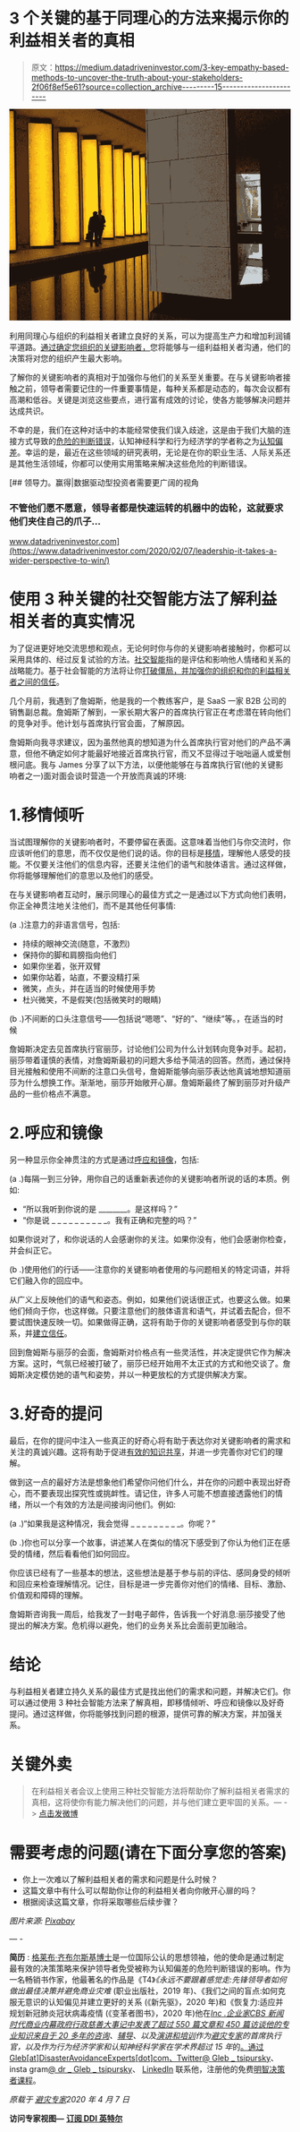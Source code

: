 # 3 个关键的基于同理心的方法来揭示你的利益相关者的真相

> 原文：<https://medium.datadriveninvestor.com/3-key-empathy-based-methods-to-uncover-the-truth-about-your-stakeholders-2f06f8ef5e61?source=collection_archive---------15----------------------->

![](img/6ed66400daff11ec09066c4a80c6e9e6.png)

利用同理心与组织的利益相关者建立良好的关系，可以为提高生产力和增加利润铺平道路。[通过确定您组织的关键影响者，](https://disasteravoidanceexperts.com/8-powerful-questions-you-need-to-ask-before-stakeholder-engagement/)您将能够与一组利益相关者沟通，他们的决策将对您的组织产生最大影响。

了解你的关键影响者的真相对于加强你与他们的关系至关重要。在与关键影响者接触之前，领导者需要记住的一件重要事情是，每种关系都是动态的，每次会议都有高潮和低谷。关键是浏览这些要点，进行富有成效的讨论，使各方能够解决问题并达成共识。

不幸的是，我们在这种对话中的本能经常使我们误入歧途，这是由于我们大脑的连接方式导致的[危险的判断错误](https://disasteravoidanceexperts.com/wise-decision-maker-movement-manifesto/)，认知神经科学和行为经济学的学者称之为[认知偏差](https://en.wikipedia.org/wiki/List_of_cognitive_biases)。幸运的是，最近在这些领域的研究表明，无论是在你的职业生活、人际关系还是其他生活领域，你都可以使用实用策略来解决这些危险的判断错误。

[](https://www.datadriveninvestor.com/2020/02/07/leadership-it-takes-a-wider-perspective-to-win/) [## 领导力。赢得|数据驱动型投资者需要更广阔的视角

### 不管他们愿不愿意，领导者都是快速运转的机器中的齿轮，这就要求他们夹住自己的爪子…

www.datadriveninvestor.com](https://www.datadriveninvestor.com/2020/02/07/leadership-it-takes-a-wider-perspective-to-win/) 

# 使用 3 种关键的社交智能方法了解利益相关者的真实情况

为了促进更好地交流思想和观点，无论何时你与你的关键影响者接触时，你都可以采用具体的、经过反复试验的方法。[社交智能](https://books.google.com/books/about/Social_Intelligence.html?id=anYm4ZecAWsC&source=kp_book_description)指的是评估和影响他人情绪和关系的战略能力。基于社会智能的方法将让你[打破僵局，并加强你的组织和你的利益相关者之间的信任](https://youtu.be/QWQC5R0vv5o)。

几个月前，我遇到了詹姆斯，他是我的一个教练客户，是 SaaS 一家 B2B 公司的销售副总裁。詹姆斯了解到，一家长期大客户的首席执行官正在考虑潜在转向他们的竞争对手。他计划与首席执行官会面，了解原因。

詹姆斯向我寻求建议，因为虽然他真的想知道为什么首席执行官对他们的产品不满意，但他不确定如何才能最好地接近首席执行官，而又不显得过于咄咄逼人或爱刨根问底。我与 James 分享了以下方法，以便他能够在与首席执行官(他的关键影响者之一)面对面会谈时营造一个开放而真诚的环境:

# 1.移情倾听

当试图理解你的关键影响者时，不要停留在表面。这意味着当他们与你交流时，你应该听他们的意思，而不仅仅是他们说的话。你的目标是[移情](http://www.sciencedirect.com/science/article/pii/S0160289696900112)，理解他人感受的技能。不仅要关注他们的信息内容，还要关注他们的语气和肢体语言。通过这样做，你将能够理解他们的意思以及他们的感受。

在与关键影响者互动时，展示同理心的最佳方式之一是通过以下方式向他们表明，你正全神贯注地关注他们，而不是其他任何事情:

(a .)注意力的非语言信号，包括:

*   持续的眼神交流(随意，不激烈)
*   保持你的脚和肩膀指向他们
*   如果你坐着，张开双臂
*   如果你站着，站直，不要没精打采
*   微笑，点头，并在适当的时候使用手势
*   杜兴微笑，不是假笑(包括微笑时的眼睛)

(b .)不间断的口头注意信号——包括说“嗯嗯”、“好的”、“继续”等。，在适当的时候

詹姆斯决定去见首席执行官丽莎，讨论他们公司为什么计划转向竞争对手。起初，丽莎带着谨慎的表情，对詹姆斯最初的问题大多给予简洁的回答。然而，通过保持目光接触和使用不间断的注意口头信号，詹姆斯能够向丽莎表达他真诚地想知道丽莎为什么想换工作。渐渐地，丽莎开始敞开心扉。詹姆斯最终了解到丽莎对升级产品的一些价格点不满意。

# 2.呼应和镜像

另一种显示你全神贯注的方式是通过[呼应和镜像](https://doi.org/10.1080/10696679.2005.11658547)，包括:

(a .)每隔一到三分钟，用你自己的话重新表述你的关键影响者所说的话的本质。例如:

*   “所以我听到你说的是 ________。是这样吗？”
*   “你是说 _ _ _ _ _ _ _ _ _ _。我有正确和完整的吗？”

如果你说对了，和你说话的人会感谢你的关注。如果你没有，他们会感谢你检查，并会纠正它。

(b .)使用他们的行话——注意你的关键影响者使用的与问题相关的特定词语，并将它们融入你的回应中。

从广义上反映他们的语气和姿态。例如，如果他们说话很正式，也要这么做。如果他们倾向于你，也这样做。只要注意他们的肢体语言和语气，并试着去配合，但不要试图快速反映一切。如果做得正确，这将有助于你的关键影响者感受到与你的联系，并[建立信任](https://doi.org/10.1080/10517120802484551)。

回到詹姆斯与丽莎的会面，詹姆斯对价格点有一些灵活性，并决定提供它作为解决方案。这时，气氛已经被打破了，丽莎已经开始用不太正式的方式和他交谈了。詹姆斯决定模仿她的语气和姿势，并以一种更放松的方式提供解决方案。

# 3.好奇的提问

最后，在你的提问中注入一些真正的好奇心将有助于表达你对关键影响者的需求和关注的真诚兴趣。这将有助于促进[有效的知识共享](https://www.sciencedirect.com/science/article/abs/pii/S0378720608000888)，并进一步完善你对它们的理解。

做到这一点的最好方法是想象他们希望你问他们什么，并在你的问题中表现出好奇心，而不要表现出探究性或挑衅性。请记住，许多人可能不想直接透露他们的情绪，所以一个有效的方法是间接询问他们。例如:

(a .)“如果我是这种情况，我会觉得 _ _ _ _ _ _ _ _ _。你呢？”

(b .)你也可以分享一个故事，讲述某人在类似的情况下感受到了你认为他们正在感受的情绪，然后看看他们如何回应。

你应该已经有了一些基本的想法，这些想法是基于参与前的评估、感同身受的倾听和回应来检查理解情况。记住，目标是进一步完善你对他们的情绪、目标、激励、价值观和障碍的理解。

詹姆斯咨询我一周后，给我发了一封电子邮件，告诉我一个好消息:丽莎接受了他提出的解决方案。危机得以避免，他们的业务关系比会面前更加融洽。

# 结论

与利益相关者建立持久关系的最佳方式是找出他们的需求和问题，并解决它们。你可以通过使用 3 种社会智能方法来了解真相，即移情倾听、呼应和镜像以及好奇提问。通过这样做，你将能够找到问题的根源，提供可靠的解决方案，并加强关系。

# 关键外卖

> 在利益相关者会议上使用三种社交智能方法将帮助你了解利益相关者需求的真相，这将使你有能力解决他们的问题，并与他们建立更牢固的关系。— -> [点击发微博](https://twitter.com/intent/tweet?url=https%3A%2F%2Fdisasteravoidanceexperts.com%2F3-key-empathy-based-methods-to-uncover-the-truth-about-your-stakeholders%2F&text=Using%20the%20three%20social%20intelligence%20methods%20during%20a%20stakeholder%20meeting%20will%20help%20you%20learn%20the%20truth%20about%20your%20stakeholders%E2%80%99%20needs%2C%20which%20will%20empower%20you%20to%20solve%20their%20problems%20and%20foster%20stronger%20relationships%20with%20them.%20&via=dr_gleb_tsipursky&related=dr_gleb_tsipursky)

# 需要考虑的问题(请在下面分享您的答案)

*   你上一次难以了解利益相关者的需求和问题是什么时候？
*   这篇文章中有什么可以帮助你让你的利益相关者向你敞开心扉的吗？
*   根据阅读这篇文章，你将采取哪些后续步骤？

*图片来源:* [*Pixabay*](https://pixabay.com/photos/office-modernist-interior-design-1566770/)

— -

**简历** : [格莱布·齐布尔斯基博士](https://disasteravoidanceexperts.com/glebtsipursky/)是一位国际公认的思想领袖，他的使命是通过制定最有效的决策策略来保护领导者免受被称为认知偏差的危险判断错误的影响。作为一名畅销书作家，他最著名的作品是《T4》*《永远不要跟着感觉走:先锋领导者如何做出最佳决策并避免商业灾难* (职业出版社，2019 年)、《我们之间的盲点:如何克服无意识的认知偏见并建立更好的关系 (《新先驱》，2020 年)和《恢复力:适应并规划新冠肺炎冠状病毒疫情 (《变革者图书》，2020 年)他在[*Inc .*](https://www.inc.com/entrepreneurs-organization/a-behavioral-scientist-explains-why-your-swot-analysis-is-dangerously-flawed.html)[*企业家*](https://www.entrepreneur.com/article/348115)[*CBS 新闻*](https://www.cbsnews.com/video/study-says-taking-a-small-break-from-facebook-might-be-good-for-your-mental-health/)[*时代*](http://time.com/4257876/wounded-warrior-project-scandal/)[*商业内幕*](https://www.businessinsider.com/disaster-expert-companies-should-face-coronavirus-with-pessimism-2020-3)[*政府行政*](http://www.govexec.com/excellence/promising-practices/2017/03/heres-why-your-gut-instinct-wrong-work-and-how-know-when-it-isnt/136104/)[*慈善大事记中发表了超过 550 篇文章和 450 篇访谈他的专业知识来自于 20 多年的*](https://www.philanthropy.com/article/Opinion-Science-Shows/237890)*[咨询](https://disasteravoidanceexperts.com/consulting/)、[辅导](https://disasteravoidanceexperts.com/coaching/)、以及[演讲和培训](https://disasteravoidanceexperts.com/speaking/)作为[避灾专家](http://disasteravoidanceexperts.com/)的首席执行官，以及作为行为经济学家和认知神经科学家在学术界超过 15 年*的[。通过 Gleb[at]DisasterAvoidanceExperts[dot]com、Twitter](http://disasteravoidanceexperts.com/research)[@ Gleb _ tsipursky](https://twitter.com/Gleb_Tsipursky)、insta gram[@ dr _ Gleb _ tsipursky](https://www.instagram.com/dr_gleb_tsipursky/)、 [LinkedIn](https://www.linkedin.com/in/dr-gleb-tsipursky/) 联系他，注册他的免费[明智决策者课程](https://disasteravoidanceexperts.com/newsletter/)。

*原载于* [*避灾专家*](https://disasteravoidanceexperts.com/3-key-empathy-based-methods-to-uncover-the-truth-about-your-stakeholders/)*2020 年 4 月 7 日*

**访问专家视图—** [**订阅 DDI 英特尔**](https://datadriveninvestor.com/ddi-intel)